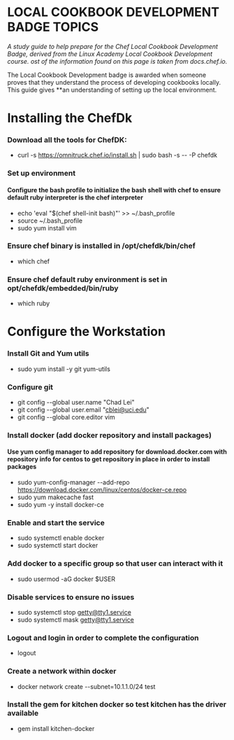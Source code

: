 # LOCAL COOKBOOK DEVELOPMENT BADGE TOPICS
_A study guide to help prepare for the Chef Local Cookbook Development Badge, derived from the Linux Academy Local Cookbook Development course. ost of the information found on this page is taken from docs.chef.io._

The Local Cookbook Development badge is awarded when someone proves that they understand the process of developing cookbooks locally. 
This guide gives **an understanding of setting up the local environment.

# Installing the ChefDk
### Download all the tools for ChefDK: 
- curl -s https://omnitruck.chef.io/install.sh | sudo bash -s -- -P chefdk
### Set up environment
#### Configure the bash profile to initialize the bash shell with chef to ensure default ruby interpreter is the chef interpreter 
- echo 'eval "$(chef shell-init bash)"' >> ~/.bash_profile
- source ~/.bash_profile
- sudo yum install vim
### Ensure chef binary is installed in /opt/chefdk/bin/chef
- which chef 
### Ensure chef default ruby environment is set in opt/chefdk/embedded/bin/ruby
- which ruby

# Configure the Workstation
### Install Git and Yum utils
- sudo yum install -y git yum-utils
### Configure git
- git config --global user.name "Chad Lei"
- git config --global user.email "cblei@uci.edu"
- git config --global core.editor vim
### Install docker (add docker repository and install packages)
#### Use yum config manager to add repository for download.docker.com with repository info for centos to get repository in place in order to install packages
- sudo yum-config-manager --add-repo https://download.docker.com/linux/centos/docker-ce.repo  
- sudo yum makecache fast
- sudo yum -y install docker-ce
### Enable and start the service
- sudo systemctl enable docker
- sudo systemctl start docker
### Add docker to a specific group so that user can interact with it
- sudo usermod -aG docker $USER
### Disable services to ensure no issues
- sudo systemctl stop getty@tty1.service
- sudo systemctl mask getty@tty1.service
### Logout and login in order to complete the configuration
- logout
### Create a network within docker
- docker network create --subnet=10.1.1.0/24 test
### Install the gem for kitchen docker so test kitchen has the driver available
- gem install kitchen-docker





